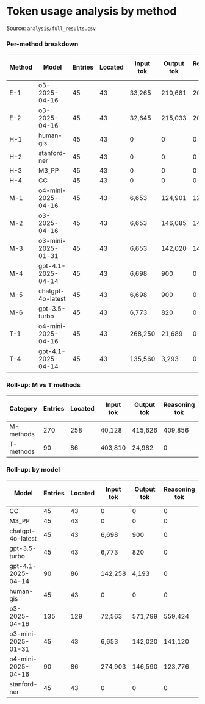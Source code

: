 # Token usage analysis by method

Source: `analysis/full_results.csv`

### Per-method breakdown

| Method | Model | Entries | Located | Input tok | Output tok | Reasoning tok | Tokens per located | Tokens/1k located |
|---|---|---|---|---|---|---|---|---|
| E-1 | o3-2025-04-16 | 45 | 43 | 33,265 | 210,681 | 205,056 | 10,441.91 | 10,441,907 |
| E-2 | o3-2025-04-16 | 45 | 43 | 32,645 | 215,033 | 209,408 | 10,629.91 | 10,629,907 |
| H-1 | human-gis | 45 | 43 | 0 | 0 | 0 | 0.00 | 0 |
| H-2 | stanford-ner | 45 | 43 | 0 | 0 | 0 | 0.00 | 0 |
| H-3 | M3_PP | 45 | 43 | 0 | 0 | 0 | 0.00 | 0 |
| H-4 | CC | 45 | 43 | 0 | 0 | 0 | 0.00 | 0 |
| M-1 | o4-mini-2025-04-16 | 45 | 43 | 6,653 | 124,901 | 123,776 | 5,937.91 | 5,937,907 |
| M-2 | o3-2025-04-16 | 45 | 43 | 6,653 | 146,085 | 144,960 | 6,923.21 | 6,923,209 |
| M-3 | o3-mini-2025-01-31 | 45 | 43 | 6,653 | 142,020 | 141,120 | 6,739.37 | 6,739,372 |
| M-4 | gpt-4.1-2025-04-14 | 45 | 43 | 6,698 | 900 | 0 | 176.70 | 176,698 |
| M-5 | chatgpt-4o-latest | 45 | 43 | 6,698 | 900 | 0 | 176.70 | 176,698 |
| M-6 | gpt-3.5-turbo | 45 | 43 | 6,773 | 820 | 0 | 176.58 | 176,581 |
| T-1 | o4-mini-2025-04-16 | 45 | 43 | 268,250 | 21,689 | 0 | 6,742.77 | 6,742,767 |
| T-4 | gpt-4.1-2025-04-14 | 45 | 43 | 135,560 | 3,293 | 0 | 3,229.14 | 3,229,140 |

### Roll-up: M vs T methods

| Category | Entries | Located | Input tok | Output tok | Reasoning tok | Tokens per located | Tokens/1k located |
|---|---|---|---|---|---|---|---|
| M-methods | 270 | 258 | 40,128 | 415,626 | 409,856 | 3,355.08 | 3,355,078 |
| T-methods | 90 | 86 | 403,810 | 24,982 | 0 | 4,985.95 | 4,985,953 |

### Roll-up: by model

| Model | Entries | Located | Input tok | Output tok | Reasoning tok | Tokens per located | Tokens/1k located |
|---|---|---|---|---|---|---|---|
| CC | 45 | 43 | 0 | 0 | 0 | 0.00 | 0 |
| M3_PP | 45 | 43 | 0 | 0 | 0 | 0.00 | 0 |
| chatgpt-4o-latest | 45 | 43 | 6,698 | 900 | 0 | 176.70 | 176,698 |
| gpt-3.5-turbo | 45 | 43 | 6,773 | 820 | 0 | 176.58 | 176,581 |
| gpt-4.1-2025-04-14 | 90 | 86 | 142,258 | 4,193 | 0 | 1,702.92 | 1,702,919 |
| human-gis | 45 | 43 | 0 | 0 | 0 | 0.00 | 0 |
| o3-2025-04-16 | 135 | 129 | 72,563 | 571,799 | 559,424 | 9,331.67 | 9,331,674 |
| o3-mini-2025-01-31 | 45 | 43 | 6,653 | 142,020 | 141,120 | 6,739.37 | 6,739,372 |
| o4-mini-2025-04-16 | 90 | 86 | 274,903 | 146,590 | 123,776 | 6,340.34 | 6,340,337 |
| stanford-ner | 45 | 43 | 0 | 0 | 0 | 0.00 | 0 |